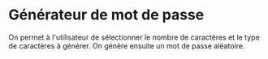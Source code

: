 # Générateur de mot de passe
On permet à l'utilisateur de sélectionner le nombre de caractères et le type de caractères à générer. On génère ensuite un mot de passe aléatoire.
